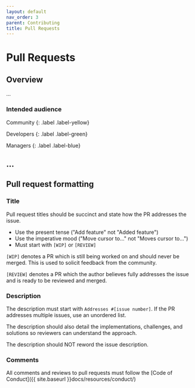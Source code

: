 ```yaml
---
layout: default
nav_order: 3
parent: Contributing
title: Pull Requests
---
```


# Pull Requests

## Overview

...

### Intended audience

Community
{: .label .label-yellow}

Developers
{: .label .label-green}

Managers
{: .label .label-blue}

## ...

## Pull request formatting

### Title

Pull request titles should be succinct and state how the PR addresses the issue.

- Use the present tense ("Add feature" not "Added feature")
- Use the imperative mood ("Move cursor to..." not "Moves cursor to...")
- Must start with `[WIP]` or `[REVIEW]`

`[WIP]` denotes a PR which is still being worked on and should never be merged. This is used to solicit feedback from the community.

`[REVIEW]` denotes a PR which the author believes fully addresses the issue and is ready to be reviewed and merged.

### Description

The description must start with `Addresses #[issue number]`. If the PR addresses multiple issues, use an unordered list.

The description should also detail the implementations, challenges, and solutions so reviewers can understand the approach.

The description should NOT reword the issue description.

### Comments

All comments and reviews to pull requests must follow the [Code of Conduct]({{ site.baseurl }}docs/resources/conduct/)

